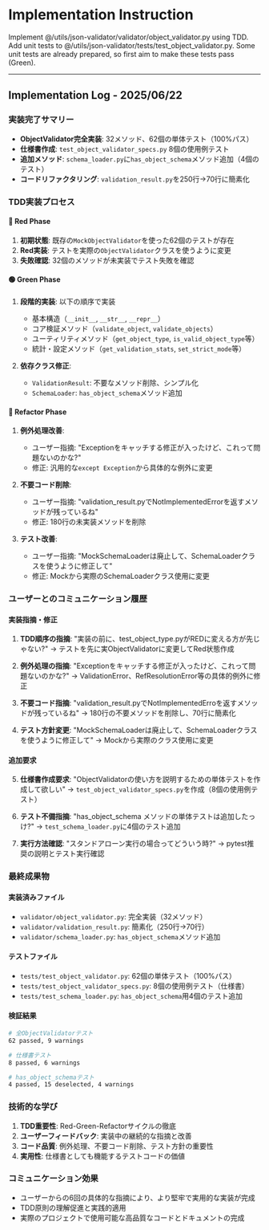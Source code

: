 # Implementation Instruction

Implement @/utils/json-validator/validator/object_validator.py using TDD.
Add unit tests to @/utils/json-validator/tests/test_object_validator.py.
Some unit tests are already prepared, so first aim to make these tests pass (Green).

---

## Implementation Log - 2025/06/22

### 実装完了サマリー
- **ObjectValidator完全実装**: 32メソッド、62個の単体テスト（100%パス）
- **仕様書作成**: `test_object_validator_specs.py` 8個の使用例テスト
- **追加メソッド**: `schema_loader.py`に`has_object_schema`メソッド追加（4個のテスト）
- **コードリファクタリング**: `validation_result.py`を250行→70行に簡素化

### TDD実装プロセス

#### 🔴 Red Phase
1. **初期状態**: 既存の`MockObjectValidator`を使った62個のテストが存在
2. **Red実装**: テストを実際の`ObjectValidator`クラスを使うように変更
3. **失敗確認**: 32個のメソッドが未実装でテスト失敗を確認

#### 🟢 Green Phase
1. **段階的実装**: 以下の順序で実装
   - 基本構造（`__init__`, `__str__`, `__repr__`）
   - コア検証メソッド（`validate_object`, `validate_objects`）
   - ユーティリティメソッド（`get_object_type`, `is_valid_object_type`等）
   - 統計・設定メソッド（`get_validation_stats`, `set_strict_mode`等）

2. **依存クラス修正**:
   - `ValidationResult`: 不要なメソッド削除、シンプル化
   - `SchemaLoader`: `has_object_schema`メソッド追加

#### 🔵 Refactor Phase
1. **例外処理改善**: 
   - ユーザー指摘: "Exceptionをキャッチする修正が入ったけど、これって問題ないのかな?"
   - 修正: 汎用的な`except Exception`から具体的な例外に変更
   
2. **不要コード削除**:
   - ユーザー指摘: "validation_result.pyでNotImplementedErrorを返すメソッドが残っているね"
   - 修正: 180行の未実装メソッドを削除

3. **テスト改善**:
   - ユーザー指摘: "MockSchemaLoaderは廃止して、SchemaLoaderクラスを使うように修正して"
   - 修正: Mockから実際のSchemaLoaderクラス使用に変更

### ユーザーとのコミュニケーション履歴

#### 実装指摘・修正
1. **TDD順序の指摘**: "実装の前に、test_object_type.pyがREDに変える方が先じゃない?"
   → テストを先に実ObjectValidatorに変更してRed状態作成

2. **例外処理の指摘**: "Exceptionをキャッチする修正が入ったけど、これって問題ないのかな?"
   → ValidationError、RefResolutionError等の具体的例外に修正

3. **不要コード指摘**: "validation_result.pyでNotImplementedErroを返すメソッドが残っているね"
   → 180行の不要メソッドを削除し、70行に簡素化

4. **テスト方針変更**: "MockSchemaLoaderは廃止して、SchemaLoaderクラスを使うように修正して"
   → Mockから実際のクラス使用に変更

#### 追加要求
5. **仕様書作成要求**: "ObjectValidatorの使い方を説明するための単体テストを作成して欲しい"
   → `test_object_validator_specs.py`を作成（8個の使用例テスト）

6. **テスト不備指摘**: "has_object_schema メソッドの単体テストは追加したっけ?"
   → `test_schema_loader.py`に4個のテスト追加

7. **実行方法確認**: "スタンドアローン実行の場合ってどういう時?"
   → pytest推奨の説明とテスト実行確認

### 最終成果物

#### 実装済みファイル
- `validator/object_validator.py`: 完全実装（32メソッド）
- `validator/validation_result.py`: 簡素化（250行→70行）  
- `validator/schema_loader.py`: `has_object_schema`メソッド追加

#### テストファイル
- `tests/test_object_validator.py`: 62個の単体テスト（100%パス）
- `tests/test_object_validator_specs.py`: 8個の使用例テスト（仕様書）
- `tests/test_schema_loader.py`: `has_object_schema`用4個のテスト追加

#### 検証結果
```bash
# 全ObjectValidatorテスト
62 passed, 9 warnings

# 仕様書テスト  
8 passed, 6 warnings

# has_object_schemaテスト
4 passed, 15 deselected, 4 warnings
```

### 技術的な学び
1. **TDD重要性**: Red-Green-Refactorサイクルの徹底
2. **ユーザーフィードバック**: 実装中の継続的な指摘と改善
3. **コード品質**: 例外処理、不要コード削除、テスト方針の重要性
4. **実用性**: 仕様書としても機能するテストコードの価値

### コミュニケーション効果
- ユーザーからの6回の具体的な指摘により、より堅牢で実用的な実装が完成
- TDD原則の理解促進と実践的適用
- 実際のプロジェクトで使用可能な高品質なコードとドキュメントの完成